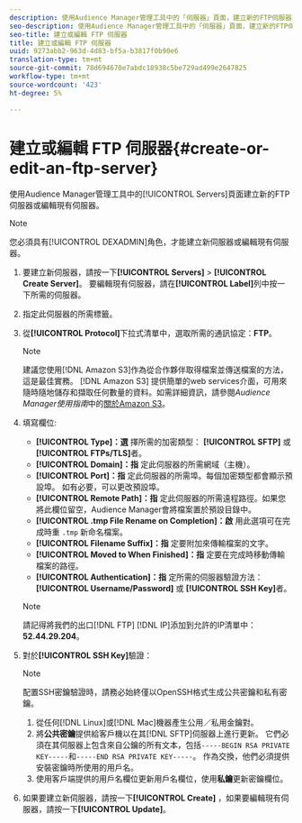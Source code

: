 ```yaml
---
description: 使用Audience Manager管理工具中的「伺服器」頁面，建立新的FTP伺服器或編輯現有伺服器。
seo-description: 使用Audience Manager管理工具中的「伺服器」頁面，建立新的FTP伺服器或編輯現有伺服器。
seo-title: 建立或編輯 FTP 伺服器
title: 建立或編輯 FTP 伺服器
uuid: 9273abb2-963d-4d83-bf5a-b3817f0b90e6
translation-type: tm+mt
source-git-commit: 78d694670e7abdc18938c5be729ad499e2647825
workflow-type: tm+mt
source-wordcount: '423'
ht-degree: 5%

---
```



# 建立或編輯 FTP 伺服器{#create-or-edit-an-ftp-server}

使用Audience Manager管理工具中的[!UICONTROL Servers]頁面建立新的FTP伺服器或編輯現有伺服器。

>[!NOTE]
>
>您必須具有[!UICONTROL DEXADMIN]角色，才能建立新伺服器或編輯現有伺服器。

1. 要建立新伺服器，請按一下&#x200B;**[!UICONTROL Servers]** > **[!UICONTROL Create Server]**。 要編輯現有伺服器，請在&#x200B;**[!UICONTROL Label]**&#x200B;列中按一下所需的伺服器。
1. 指定此伺服器的所需標籤。
1. 從&#x200B;**[!UICONTROL Protocol]**&#x200B;下拉式清單中，選取所需的通訊協定：**FTP**。

   >[!NOTE]
   >
   >建議您使用[!DNL Amazon S3]作為從合作夥伴取得檔案並傳送檔案的方法，這是最佳實務。 [!DNL Amazon S3] 提供簡單的web services介面，可用來隨時隨地儲存和擷取任何數量的資料。如需詳細資訊，請參閱&#x200B;*Audience Manager使用指南*&#x200B;中的[關於Amazon S3](https://docs.adobe.com/content/help/en/audience-manager/user-guide/reference/amazon-s3.html)。

1. 填寫欄位: 

   * **[!UICONTROL Type]：選** 擇所需的加密類型： **[!UICONTROL SFTP]** 或 **[!UICONTROL FTPs/TLS]**&#x200B;者。
   * **[!UICONTROL Domain]：指** 定此伺服器的所需網域（主機）。
   * **[!UICONTROL Port]：指** 定此伺服器的所需埠。每個加密類型都會顯示預設埠。 如有必要，可以更改預設埠。
   * **[!UICONTROL Remote Path]：指** 定此伺服器的所需遠程路徑。如果您將此欄位留空，Audience Manager會將檔案置於預設目錄中。
   * **[!UICONTROL .tmp File Rename on Completion]：啟** 用此選項可在完成時重 `.tmp` 新命名檔案。
   * **[!UICONTROL Filename Suffix]：指** 定要附加來傳輸檔案的文字。
   * **[!UICONTROL Moved to When Finished]：指** 定要在完成時移動傳輸檔案的路徑。
   * **[!UICONTROL Authentication]：指** 定所需的伺服器驗證方法： **[!UICONTROL Username/Password]** 或 **[!UICONTROL SSH Key]**&#x200B;者。

   >[!NOTE]
   >
   >請記得將我們的出口[!DNL FTP] [!DNL IP]添加到允許的IP清單中：**52.44.29.204**。

1. 對於&#x200B;**[!UICONTROL SSH Key]**&#x200B;驗證：
   >[!NOTE]
   >
   >配置SSH密鑰驗證時，請務必始終僅以OpenSSH格式生成公共密鑰和私有密鑰。
   1. 從任何[!DNL Linux]或[!DNL Mac]機器產生公用／私用金鑰對。
   1. 將&#x200B;**公共密鑰**&#x200B;提供給客戶機以在其[!DNL SFTP]伺服器上進行更新。 它們必須在其伺服器上包含來自公鑰的所有文本，包括`-----BEGIN RSA PRIVATE KEY-----`和`-----END RSA PRIVATE KEY-----`。 作為交換，他們必須提供安裝密鑰時所使用的用戶名。
   1. 使用客戶端提供的用戶名欄位更新用戶名欄位，使用&#x200B;**私鑰**&#x200B;更新密鑰欄位。
1. 如果要建立新伺服器，請按一下&#x200B;**[!UICONTROL Create]** ，如果要編輯現有伺服器，請按一下&#x200B;**[!UICONTROL Update]**。
